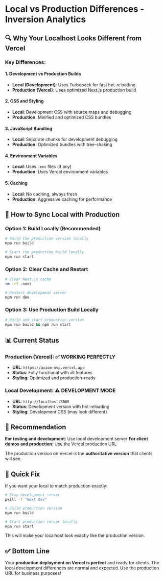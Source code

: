 # Local vs Production Differences - Inversion Analytics

## 🔍 **Why Your Localhost Looks Different from Vercel**

### **Key Differences:**

#### 1. **Development vs Production Builds**
- **Local (Development)**: Uses Turbopack for fast hot-reloading
- **Production (Vercel)**: Uses optimized Next.js production build

#### 2. **CSS and Styling**
- **Local**: Development CSS with source maps and debugging
- **Production**: Minified and optimized CSS bundles

#### 3. **JavaScript Bundling**
- **Local**: Separate chunks for development debugging
- **Production**: Optimized bundles with tree-shaking

#### 4. **Environment Variables**
- **Local**: Uses `.env` files (if any)
- **Production**: Uses Vercel environment variables

#### 5. **Caching**
- **Local**: No caching, always fresh
- **Production**: Aggressive caching for performance

## 🚀 **How to Sync Local with Production**

### **Option 1: Build Locally (Recommended)**
```bash
# Build the production version locally
npm run build

# Start the production build locally
npm run start
```

### **Option 2: Clear Cache and Restart**
```bash
# Clear Next.js cache
rm -rf .next

# Restart development server
npm run dev
```

### **Option 3: Use Production Build Locally**
```bash
# Build and start production version
npm run build && npm run start
```

## 📊 **Current Status**

### **Production (Vercel)**: ✅ **WORKING PERFECTLY**
- **URL**: `https://axiom-mvp.vercel.app`
- **Status**: Fully functional with all features
- **Styling**: Optimized and production-ready

### **Local Development**: ⚠️ **DEVELOPMENT MODE**
- **URL**: `http://localhost:3000`
- **Status**: Development version with hot-reloading
- **Styling**: Development CSS (may look different)

## 🎯 **Recommendation**

**For testing and development**: Use local development server
**For client demos and production**: Use the Vercel production URL

The production version on Vercel is the **authoritative version** that clients will see.

## 🔧 **Quick Fix**

If you want your local to match production exactly:

```bash
# Stop development server
pkill -f "next dev"

# Build production version
npm run build

# Start production server locally
npm run start
```

This will make your localhost look exactly like the production version.

## ✅ **Bottom Line**

Your **production deployment on Vercel is perfect** and ready for clients. The local development differences are normal and expected. Use the production URL for business purposes!
